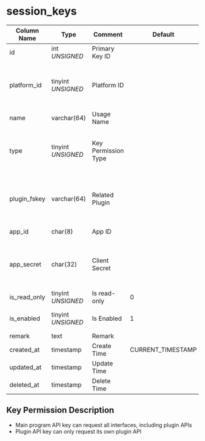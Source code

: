 # session_keys

| Column Name | Type | Comment | Default | Null | Remark |
| --- | --- | --- | --- | --- | --- |
| id | int *UNSIGNED* | Primary Key ID |  | NO | Auto Increment |
| platform_id | tinyint *UNSIGNED* | Platform ID |  | NO | Related key name [configs->item_key = platforms](../dictionary/platforms.md) |
| name | varchar(64) | Usage Name |  | NO |  |
| type | tinyint *UNSIGNED* | Key Permission Type |  | NO | 1. Main Program API / 2. Admin API / 3. Plugin API |
| plugin_fskey | varchar(64) | Related Plugin |  | YES | Plugin API exclusive, Related field [plugins->fskey](../plugins/plugins.md) |
| app_id | char(8) | App ID |  | NO | Auto-generated |
| app_secret | char(32) | Client Secret |  | NO | Auto-generated, encrypted storage in the database |
| is_read_only | tinyint *UNSIGNED* | Is read-only | 0 | NO | 0.No / 1.Yes |
| is_enabled | tinyint *UNSIGNED* | Is Enabled | 1 | NO | 0. Disabled / 1. Enabled |
| remark | text | Remark |  | YES |  |
| created_at | timestamp | Create Time | CURRENT_TIMESTAMP | NO |  |
| updated_at | timestamp | Update Time |  | YES |  |
| deleted_at | timestamp | Delete Time |  | YES |  |

## Key Permission Description

- Main program API key can request all interfaces, including plugin APIs
- Plugin API key can only request its own plugin API
